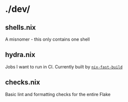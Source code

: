 # ./dev/

## shells.nix

A misnomer - this only contains one shell

## hydra.nix

Jobs I want to run in CI. Currently built by
[`nix-fast-build`](https://github.com/Mic92/nix-fast-build)

## checks.nix

Basic lint and formatting checks for the entire Flake

